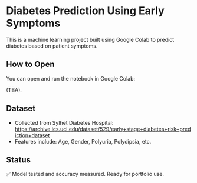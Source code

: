 # Diabetes Prediction Using Early Symptoms

This is a machine learning project built using Google Colab to predict diabetes based on patient symptoms.

## How to Open
You can open and run the notebook in Google Colab:

(TBA).

## Dataset
- Collected from Sylhet Diabetes Hospital: https://archive.ics.uci.edu/dataset/529/early+stage+diabetes+risk+prediction+dataset 
- Features include: Age, Gender, Polyuria, Polydipsia, etc.

## Status
✅ Model tested and accuracy measured. Ready for portfolio use.
